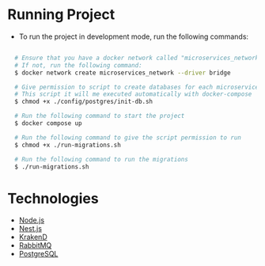 # Running Project

- To run the project in development mode, run the following commands:

```bash

  # Ensure that you have a docker network called "microservices_network" created
  # If not, run the following command:
  $ docker network create microservices_network --driver bridge

  # Give permission to script to create databases for each microservice
  # This script it will me executed automatically with docker-compose
  $ chmod +x ./config/postgres/init-db.sh

  # Run the following command to start the project
  $ docker compose up

  # Run the following command to give the script permission to run
  $ chmod +x ./run-migrations.sh

  # Run the following command to run the migrations
  $ ./run-migrations.sh

```

# Technologies

- [Node.js](https://nodejs.org/en/)
- [Nest.js](https://nestjs.com/)
- [KrakenD](https://www.krakend.io/)
- [RabbitMQ](https://www.rabbitmq.com/)
- [PostgreSQL](https://www.postgresql.org/)
